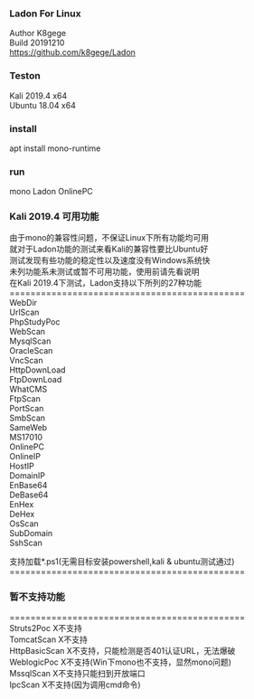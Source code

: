 ### Ladon For Linux
Author K8gege<br>
Build 20191210<br>
https://github.com/k8gege/Ladon<br>

### Teston 
Kali 2019.4 x64<br>
Ubuntu 18.04 x64<br>

### install
apt install mono-runtime<br>

### run
mono Ladon OnlinePC<br>

### Kali 2019.4 可用功能
由于mono的兼容性问题，不保证Linux下所有功能均可用<br>
就对于Ladon功能的测试来看Kali的兼容性要比Ubuntu好<br>
测试发现有些功能的稳定性以及速度没有Windows系统快<br>
未列功能系未测试或暂不可用功能，使用前请先看说明<br>
在Kali 2019.4下测试，Ladon支持以下所列的27种功能<br>
=============================================<br>
WebDir<br>
UrlScan<br>
PhpStudyPoc<br>
WebScan<br>
MysqlScan<br>
OracleScan<br>
VncScan<br>
HttpDownLoad<br>
FtpDownLoad<br>
WhatCMS<br>
FtpScan<br>
PortScan<br>
SmbScan<br>
SameWeb<br>
MS17010<br>
OnlinePC<br>
OnlineIP<br>
HostIP<br>
DomainIP<br>
EnBase64<br>
DeBase64<br>
EnHex<br>
DeHex<br>
OsScan<br>
SubDomain<br>
SshScan<br>

支持加载*.ps1(无需目标安装powershell,kali & ubuntu测试通过)<br>
=============================================<br>


### 暂不支持功能
=============================================<br>
Struts2Poc  X不支持<br>
TomcatScan X不支持<br>
HttpBasicScan X不支持，只能检测是否401认证URL，无法爆破<br>
WeblogicPoc X不支持(Win下mono也不支持，显然mono问题)<br>
MssqlScan X不支持只能扫到开放端口<br>
IpcScan X不支持(因为调用cmd命令)<br>


